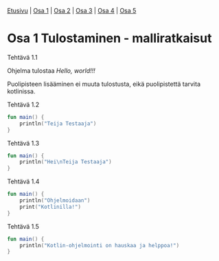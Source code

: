 [Etusivu](/README.md) | [Osa 1](/osa-1.md) | [Osa 2](/osa-2.md) | [Osa 3](/osa-3.md) | [Osa 4](/osa-4.md) | [Osa 5](/osa-5.md)

# Osa 1 Tulostaminen - malliratkaisut

Tehtävä 1.1

Ohjelma tulostaa _Hello, world!!!_

Puolipisteen lisääminen ei muuta tulostusta, eikä puolipistettä tarvita kotlinissa.

Tehtävä 1.2
```kotlin
fun main() {
    println("Teija Testaaja")
}
```

Tehtävä 1.3
```kotlin
fun main() {
    println("Hei\nTeija Testaaja")
}
```

Tehtävä 1.4
```kotlin
fun main() {
    println("Ohjelmoidaan") 
    print("Kotlinilla!")
}
```

Tehtävä 1.5
```kotlin 
fun main() {
    println("Kotlin-ohjelmointi on hauskaa ja helppoa!")
}
```